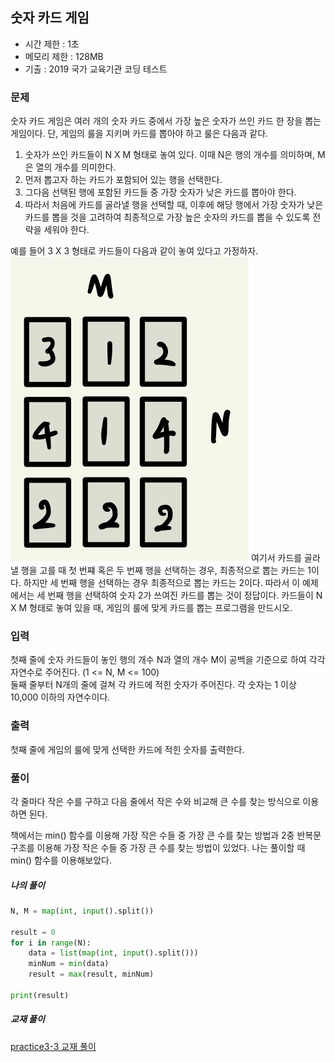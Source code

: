 ## 숫자 카드 게임
- 시간 제한 : 1초
- 메모리 제한 : 128MB
- 기출 : 2019 국가 교육기관 코딩 테스트

### 문제
숫자 카드 게임은 여러 개의 숫자 카드 중에서 가장 높은 숫자가 쓰인 카드 한 장을 뽑는 게임이다.
단, 게임의 룰을 지키며 카드를 뽑아야 하고 룰은 다음과 같다.
1. 숫자가 쓰인 카드들이 N X M 형태로 놓여 있다. 이때 N은 행의 개수를 의미하며, M은 열의 개수를 의미한다.
2. 먼저 뽑고자 하는 카드가 포함되어 있는 행을 선택한다.
3. 그다음 선택된 행에 포함된 카드들 중 가장 숫자가 낮은 카드를 뽑아야 한다.
4. 따라서 처음에 카드를 골라낼 행을 선택할 때, 이후에 해당 행에서 가장 숫자가 낮은 카드를 뽑을 것을 고려하여 최종적으로 가장 높은 숫자의 카드를 뽑을 수 있도록 전략을 세워야 한다.

예를 들어 3 X 3 형태로 카드들이 다음과 같이 놓여 있다고 가정하자.
![](../image/ch3-3.png)
여기서 카드를 골라낼 행을 고를 때 첫 번쨰 혹은 두 번째 행을 선택하는 경우, 최종적으로 뽑는 카드는 1이다. 하지만 세 번째 행을 선택하는 경우 최종적으로 뽑는 카드는 2이다. 따라서 이 예제에서는 세 번째 행을 선택하여 숫자 2가 쓰여진 카드를 뽑는 것이 정답이다.
카드들이 N X M 형태로 놓여 있을 때, 게임의 룰에 맞게 카드를 뽑는 프로그램을 만드시오.

### 입력
첫째 줄에 숫자 카드들이 놓인 행의 개수 N과 열의 개수 M이 공백을 기준으로 하여 각각 자연수로 주어진다. (1 <= N, M <= 100)  
둘째 줄부터 N개의 줄에 걸쳐 각 카드에 적힌 숫자가 주어진다. 각 숫자는 1 이상 10,000 이하의 자연수이다.

### 출력
첫째 줄에 게임의 룰에 맞게 선택한 카드에 적힌 숫자를 출력한다.

### 풀이
각 줄마다 작은 수를 구하고 다음 줄에서 작은 수와 비교해 큰 수를 찾는 방식으로 이용하면 된다.

책에서는 min() 함수를 이용해 가장 작은 수들 중 가장 큰 수를 찾는 방법과 2중 반복문 구조를 이용해 가장 작은 수들 중 가장 큰 수를 찾는 방법이 있었다. 나는 풀이할 때  min() 함수를 이용해보았다.
##### 나의 풀이
```python
N, M = map(int, input().split())

result = 0
for i in range(N):
    data = list(map(int, input().split()))
    minNum = min(data)
    result = max(result, minNum)

print(result)
```

##### 교재 풀이
[practice3-3 교재 풀이](https://github.com/ndb796/python-for-coding-test/blob/master/3/4.py)